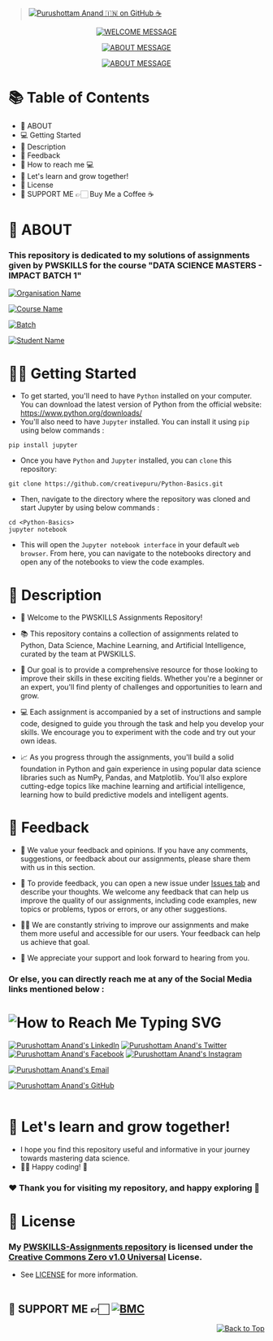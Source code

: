> [![Purushottam Anand 🇮🇳 on GitHub ☕](https://github.com/creativepuru.png?size=100)](https://github.com/creativepuru "Purushottam Anand 🇮🇳 on GitHub ☕")

<div align="center"> 

[![WELCOME MESSAGE](https://readme-typing-svg.demolab.com?font=Calibri&size=28&duration=2000&pause=1000&multiline=true&width=750&height=60&lines=👋+WELCOME+TO+MY+PWSKILLS+-+ASSIGNMENTS+REPOSITORY+📘)](https://github.com/creativepuru/PWSKILLS-Assignments)

[![ABOUT MESSAGE](https://readme-typing-svg.demolab.com?font=Calibri&size=24&duration=1000&pause=1000&multiline=true&width=1000&height=120&lines=📚+This+repository+contains+a+collection+of+assignments+related+to;🐍+Python,+Data+Science,+🤖+Machine+Learning,+and+Artificial+Intelligence+🧠;🦾+Curated+by+the+team+at+PWSKILLS+and+iNeuronAI+🧠)](https://github.com/creativepuru/PWSKILLS-Assignments)

[![ABOUT MESSAGE](https://readme-typing-svg.demolab.com?font=Calibri&size=24&duration=1000&pause=1000&multiline=true&width=1000&height=80&lines=✨+I+am+constantly+adding+new+contents.;💭+So+make+sure+to+check+back+often+🕙)](https://github.com/creativepuru/PWSKILLS-Assignments)
 
</div>

# 📚 Table of Contents
- 🔰 ABOUT
- 💻 Getting Started
- 🔰 Description
- 📣 Feedback
- 📲 How to reach me 💻
- 🚀 Let's learn and grow together!
- 📖 License
- 🤝 SUPPORT ME 👉🏻 Buy Me a Coffee ☕

# 🔰 ABOUT 
### This repository is dedicated to my solutions of assignments given by PWSKILLS for the course "DATA SCIENCE MASTERS - IMPACT BATCH 1" 

[![Organisation Name](https://readme-typing-svg.demolab.com?font=Calibri&size=26&pause=1000&multiline=false&width=800&height=50&lines=✨+Organisation+Name+:+PWSKILLS)](https://github.com/creativepuru/PWSKILLS-Assignments)

[![Course Name](https://readme-typing-svg.demolab.com?font=Calibri&size=26&pause=1000&multiline=false&width=800&height=50&lines=✨+Course+Name+:+DATA+SCIENCE+MASTERS)](https://github.com/creativepuru/PWSKILLS-Assignments)

[![Batch](https://readme-typing-svg.demolab.com?font=Calibri&size=26&pause=1000&multiline=false&width=800&height=50&lines=✨+Batch+:+IMPACT+BATCH+1)](https://github.com/creativepuru/PWSKILLS-Assignments)

[![Student Name](https://readme-typing-svg.demolab.com?font=Calibri&size=26&pause=1000&multiline=false&width=800&height=50&lines=✨+Student+Name+:+Purushottam+Anand)](https://github.com/creativepuru)

# 👨‍💻 Getting Started 
- To get started, you'll need to have `Python` installed on your computer. You can download the latest version of Python from the official website: https://www.python.org/downloads/
- You'll also need to have `Jupyter` installed. You can install it using `pip` using below commands :
```
pip install jupyter
```
- Once you have `Python` and `Jupyter` installed, you can `clone` this repository:
```
git clone https://github.com/creativepuru/Python-Basics.git
```
- Then, navigate to the directory where the repository was cloned and start Jupyter by using below commands :
```
cd <Python-Basics>
jupyter notebook
```
- This will open the `Jupyter notebook interface` in your default `web browser`. From here, you can navigate to the notebooks directory and open any of the notebooks to view the code examples.

# 🔰 Description
- 👋 Welcome to the PWSKILLS Assignments Repository!

- 📚 This repository contains a collection of assignments related to Python, Data Science, Machine Learning, and Artificial Intelligence, curated by the team at PWSKILLS.

- 🚀 Our goal is to provide a comprehensive resource for those looking to improve their skills in these exciting fields. Whether you're a beginner or an expert, you'll find plenty of challenges and opportunities to learn and grow.

- 💻 Each assignment is accompanied by a set of instructions and sample code, designed to guide you through the task and help you develop your skills. We encourage you to experiment with the code and try out your own ideas.

- 📈 As you progress through the assignments, you'll build a solid foundation in Python and gain experience in using popular data science libraries such as NumPy, Pandas, and Matplotlib. You'll also explore cutting-edge topics like machine learning and artificial intelligence, learning how to build predictive models and intelligent agents.

# 📣 Feedback
- 🙌 We value your feedback and opinions. If you have any comments, suggestions, or feedback about our assignments, please share them with us in this section.

- 💬 To provide feedback, you can open a new issue under [Issues tab](https://github.com/creativepuru/PWSKILLS-Assignments/issues) and describe your thoughts. We welcome any feedback that can help us improve the quality of our assignments, including code examples, new topics or problems, typos or errors, or any other suggestions.

- 👨‍💻 We are constantly striving to improve our assignments and make them more useful and accessible for our users. Your feedback can help us achieve that goal.

- 🤝 We appreciate your support and look forward to hearing from you.

### Or else, you can directly reach me at any of the Social Media links mentioned below :

<h1> <img src="https://readme-typing-svg.demolab.com?font=Calibri&size=28&duration=2000&pause=1000&multiline=true&width=600&height=40&lines=📲+How+to+reach+me+-+Social+Links+💻+" alt="How to Reach Me Typing SVG" /> </h1>

[![Purushottam Anand's LinkedIn](https://img.shields.io/badge/-Linkedin-blue?style=flat-round&logo=linkedin)](https://openinapp.co/linkedinpuru "Purushottam Anand's LinkedIn Profile")    <!-- LinkedIn -->
[![Purushottam Anand's Twitter](https://img.shields.io/badge/-Twitter-white?style=flat-round&logo=twitter)](https://openinapp.co/twitterpuru "Purushottam Anand's Twitter Handle")               <!-- Twitter -->
[![Purushottam Anand's Facebook](https://img.shields.io/badge/-Facebook-white?style=flat-round&logo=facebook)](https://openinapp.co/fbpuru "Purushottam Anand's Facebook Profile")             <!-- Facebook -->
[![Purushottam Anand's Instagram](https://img.shields.io/badge/-Instagram-white?style=flat-round&logo=instagram)](https://openinapp.co/instapuru "Purushottam Anand's Instagram Profile")            <!-- Instagram -->

[![Purushottam Anand's Email](https://img.shields.io/badge/Gmail-use%20Desktop%20/%20Laptop%20to%20open%20Gmail-blue?style=social&logo=gmail)](https://openinapp.co/gmailpuru "Gmail - use Desktop / Laptop to open Gmail")

[![Purushottam Anand's GitHub](https://img.shields.io/badge/GitHub-❤️%20Sponsor%20me%20on%20GitHub-gr?style=for-the-badge&logo=github)](https://openinapp.co/githubpuru "Purushottam Anand's GitHub Page")
<br> </br>

# 🚀 Let's learn and grow together!
- I hope you find this repository useful and informative in your journey towards mastering data science.
- 👨‍💻 Happy coding! 🎉

### ❤️ Thank you for visiting my repository, and happy exploring 🤗

# 📖 License
### My [PWSKILLS-Assignments repository](https://github.com/creativepuru/PWSKILLS-Assignments) is licensed under the [Creative Commons Zero v1.0 Universal](https://github.com/creativepuru/PWSKILLS-Assignments/blob/main/LICENSE.txt) License. 
- See [LICENSE](https://github.com/creativepuru/PWSKILLS-Assignments/blob/main/LICENSE.txt) for more information.
<br> </br>

## 🤝 SUPPORT ME 👉🏻 [![BMC](https://img.shields.io/badge/Buy%20Me%20a%20Coffee%20☕-%23FFDD00.svg?&style=for-the-badge&logo=buy-me-a-coffee&logoColor=black)](https://www.buymeacoffee.com/creativepuru)

<p align="right">
<a href="#top">
<img src="https://img.shields.io/static/v1?label&message=Back+to+Top&color=red&style=for-the-badge&logo" alt="Back to Top" /> </a> </p>
